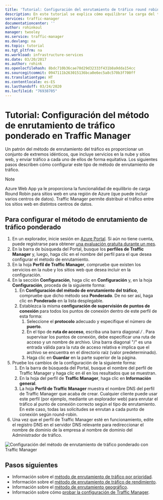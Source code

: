 ```yaml
---
title: 'Tutorial: Configuración del enrutamiento de tráfico round robin ponderado con Azure Traffic Manager'
description: En este tutorial se explica cómo equilibrar la carga del tráfico mediante un método round robin en Traffic Manager
services: traffic-manager
documentationcenter: ''
author: rohinkoul
manager: twooley
ms.service: traffic-manager
ms.devlang: na
ms.topic: tutorial
ms.tgt_pltfrm: na
ms.workload: infrastructure-services
ms.date: 03/20/2017
ms.author: rohink
ms.openlocfilehash: 8bdc710b36cae70d29d32333f431b8a9dda154cc
ms.sourcegitcommit: 0947111b263015136bca0e6ec5a8c570b3f700ff
ms.translationtype: HT
ms.contentlocale: es-ES
ms.lasthandoff: 03/24/2020
ms.locfileid: "76938705"
---
```

# <a name="tutorial-configure-the-weighted-traffic-routing-method-in-traffic-manager"></a>Tutorial: Configuración del método de enrutamiento de tráfico ponderado en Traffic Manager

Un patrón del método de enrutamiento del tráfico es proporcionar un conjunto de extremos idénticos, que incluye servicios en la nube y sitios web, y enviar tráfico a cada uno de ellos de forma equitativa. Los siguientes pasos describen cómo configurar este tipo de método de enrutamiento de tráfico.

> [!NOTE]
> Azure Web App ya le proporciona la funcionalidad de equilibrio de carga Round Robin para sitios web en una región de Azure (que puede incluir varios centros de datos). Traffic Manager permite distribuir el tráfico entre los sitios web en distintos centros de datos.

## <a name="to-configure-the-weighted-traffic-routing-method"></a>Para configurar el método de enrutamiento de tráfico ponderado

1. En un explorador, inicie sesión en [Azure Portal](https://portal.azure.com). Si aún no tiene cuenta, puede registrarse para obtener [una evaluación gratuita durante un mes](https://azure.microsoft.com/free/). 
2. En la barra de búsqueda del Portal, busque los **perfiles de Traffic Manager** y, luego, haga clic en el nombre del perfil para el que desea configurar el método de enrutamiento.
3. En la hoja **Perfil de Traffic Manager**, compruebe que existen los servicios en la nube y los sitios web que desea incluir en la configuración.
4. En la sección **Configuración**, haga clic en **Configuración** y, en la hoja **Configuración**, proceda de la siguiente forma:
    1. En **Configuración del método de enrutamiento del tráfico**, compruebe que dicho método sea **Ponderado**. De no ser así, haga clic en **Ponderado** en la lista desplegable.
    2. Establezca la misma **configuración de supervisión de puntos de conexión** para todos los puntos de conexión dentro de este perfil de esta forma:
        1. Seleccione el **protocolo** adecuado y especifique el número de **puerto**. 
        2. En el tipo de **ruta de acceso**, escriba una barra diagonal */* . Para supervisar los puntos de conexión, debe especificar una ruta de acceso y un nombre de archivo. Una barra diagonal "/" es una entrada válida para la ruta de acceso relativa e implica que el archivo se encuentra en el directorio raíz (valor predeterminado).
        3. Haga clic en **Guardar** en la parte superior de la página.
5. Pruebe los cambios de la configuración de la siguiente forma:
    1.  En la barra de búsqueda del Portal, busque el nombre del perfil de Traffic Manager y haga clic en él en los resultados que se muestran.
    2.  En la hoja del perfil de **Traffic Manager**, haga clic en **Información general**.
    3.  La hoja **Perfil de Traffic Manager** muestra el nombre DNS del perfil de Traffic Manager que acaba de crear. Cualquier cliente puede usar este perfil (por ejemplo, mediante un explorador web) para enrutar el tráfico al punto de conexión correcto según el tipo de enrutamiento. En este caso, todas las solicitudes se enrutan a cada punto de conexión según round-robin.
6. Una vez que el perfil de Traffic Manager esté en funcionamiento, edite el registro DNS en el servidor DNS relevante para redireccionar el nombre de dominio de la empresa al nombre de dominio del Administrador de tráfico.

![Configuración del método de enrutamiento de tráfico ponderado con Traffic Manager][1]

## <a name="next-steps"></a>Pasos siguientes

- Información sobre el [método de enrutamiento de tráfico por prioridad](traffic-manager-configure-priority-routing-method.md).
- Información sobre el [método de enrutamiento de tráfico de rendimiento](traffic-manager-configure-performance-routing-method.md).
- Información sobre el [método de enrutamiento geográfico](traffic-manager-configure-geographic-routing-method.md).
- Información sobre cómo [probar la configuración de Traffic Manager](traffic-manager-testing-settings.md).

<!--Image references-->
[1]: ./media/traffic-manager-weighted-routing-method/traffic-manager-weighted-routing-method.png
